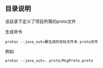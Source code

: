 ## 目录说明
该目录下定义了项目所需的proto文件


生成命令
```shell
protoc --java_out=要生成的目标文件夹 proto文件
```
例如

```shell
protoc --java_out=. proto/MsgProto.proto
```
